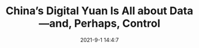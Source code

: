 ---
"title": "China’s Digital Yuan Is All about Data—and, Perhaps, Control"
"date": "2021-9-1 14:4:7"
"feed_name": "INDUSTRYWEEK"
"feed_website": "https://www.industryweek.com/"
"feed_rss": "https://www.industryweek.com/__rss/website-scheduled-content.xml?input=%7B%22sectionAlias%22%3A%22home%22%7D"
"link": "https://www.industryweek.com/the-economy/trade/article/21174069/chinas-digital-yuan-is-all-about-dataand-perhaps-control"
"file": "_posts/-5d6eda4a4cd2fe750426ad976d000f6a2f375a7f.md"
"accident": "0"
"drilling": "0"
---